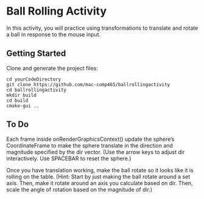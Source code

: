 # Ball Rolling Activity

In this activity, you will practice using transformations to translate and rotate a ball in response to the mouse input.

## Getting Started

Clone and generate the project files:

```
cd yourCodeDirectory
git clone https://github.com/mac-comp465/ballrollingactivity
cd ballrollingactivity
mkdir build
cd build
cmake-gui ..
```

## To Do

Each frame inside onRenderGraphicsContext() update the sphere’s CoordinateFrame to make the sphere translate in the direction and magnitude specified by the dir vector. (Use the arrow keys to adjust dir interactively.  Use SPACEBAR to reset the sphere.)

Once you have translation working, make the ball rotate so it looks like it is rolling on the table. (Hint: Start by just making the ball rotate around a set axis.  Then, make it rotate around an axis you calculate based on dir.  Then, scale the angle of rotation based on the magnitude of dir.)
